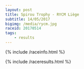 ```yaml
---
layout: post
title: Spirou Trophy - RYCM Liège
subtitle: 14/05/2017
bigimg: /media/rycm.jpg
raceid: 20170514
tags:
    - results
---
```


{% include /raceinfo.html %}
<!--more-->
{% include /raceresults.html %}